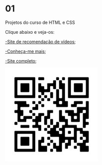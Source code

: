 # 01
Projetos do curso de HTML e CSS

Clique abaixo e veja-os:
<p></p>
<a href="https://marciojorgemelo.github.io/01/sitedevideos/index.html">-Site de recomendação de vídeos</a>;
<p></p>
<a href="https://marciojorgemelo.github.io/01/redes-sociais/index.html">-Conheça-me mais</a>;
<p></p>
<a href="https://marciojorgemelo.github.io/01/site-android/index.html">-Site completo</a>;
<p></p>
<img src="frame.png" alt="QRcodedoportfólio"></img>
 
